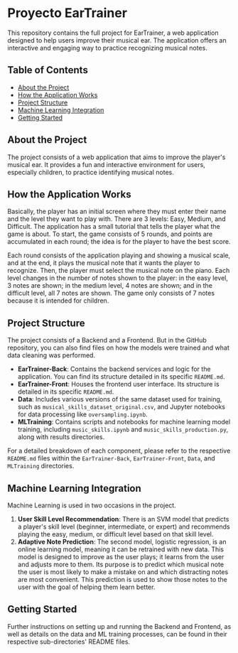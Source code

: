 # Proyecto EarTrainer

This repository contains the full project for EarTrainer, a web application designed to help users improve their musical ear. The application offers an interactive and engaging way to practice recognizing musical notes.

## Table of Contents

* [About the Project](#about-the-project)
* [How the Application Works](#how-the-application-works)
* [Project Structure](#project-structure)
* [Machine Learning Integration](#machine-learning-integration)
* [Getting Started](#getting-started)

## About the Project

The project consists of a web application that aims to improve the player's musical ear. It provides a fun and interactive environment for users, especially children, to practice identifying musical notes.

## How the Application Works

Basically, the player has an initial screen where they must enter their name and the level they want to play with. There are 3 levels: Easy, Medium, and Difficult. The application has a small tutorial that tells the player what the game is about. To start, the game consists of 5 rounds, and points are accumulated in each round; the idea is for the player to have the best score.

Each round consists of the application playing and showing a musical scale, and at the end, it plays the musical note that it wants the player to recognize. Then, the player must select the musical note on the piano. Each level changes in the number of notes shown to the player: in the easy level, 3 notes are shown; in the medium level, 4 notes are shown; and in the difficult level, all 7 notes are shown. The game only consists of 7 notes because it is intended for children.

## Project Structure

The project consists of a Backend and a Frontend. But in the GitHub repository, you can also find files on how the models were trained and what data cleaning was performed.

* **EarTrainer-Back**: Contains the backend services and logic for the application. You can find its structure detailed in its specific `README.md`.
* **EarTrainer-Front**: Houses the frontend user interface. Its structure is detailed in its specific `README.md`.
* **Data**: Includes various versions of the same dataset used for training, such as `musical_skills_dataset_original.csv`, and Jupyter notebooks for data processing like `oversampling.ipynb`.
* **MLTraining**: Contains scripts and notebooks for machine learning model training, including `music_skills.ipynb` and `music_skills_production.py`, along with results directories.

For a detailed breakdown of each component, please refer to the respective `README.md` files within the `EarTrainer-Back`, `EarTrainer-Front`, `Data`, and `MLTraining` directories.

## Machine Learning Integration

Machine Learning is used in two occasions in the project.

1.  **User Skill Level Recommendation**: There is an SVM model that predicts a player's skill level (beginner, intermediate, or expert) and recommends playing the easy, medium, or difficult level based on that skill level.
2.  **Adaptive Note Prediction**: The second model, logistic regression, is an online learning model, meaning it can be retrained with new data. This model is designed to improve as the user plays; it learns from the user and adjusts more to them. Its purpose is to predict which musical note the user is most likely to make a mistake on and which distracting notes are most convenient. This prediction is used to show those notes to the user with the goal of helping them learn better.

## Getting Started

Further instructions on setting up and running the Backend and Frontend, as well as details on the data and ML training processes, can be found in their respective sub-directories' README files.